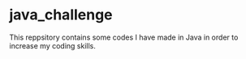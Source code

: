 # java_challenge
This reppsitory contains some codes I have made in Java in order to increase my coding skills.
